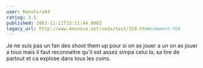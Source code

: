 ```yaml
---
user: Kenshiro84
rating: 3.5
published: 2003-11-11T23:11:44.000Z
legacy_url: http://www.emunova.net/veda/test/320.htm#comment-704
---
```

Je ne suis pas un fan des shoot them up pour si on as jouer a un on as jouer a tous mais il faut reconnaitre qu'il est assez simpa celui la, sa tire de partout et ca explose dans tous les coins.